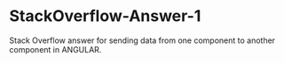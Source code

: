 # StackOverflow-Answer-1
Stack Overflow answer for sending data from one component to another component in ANGULAR.
